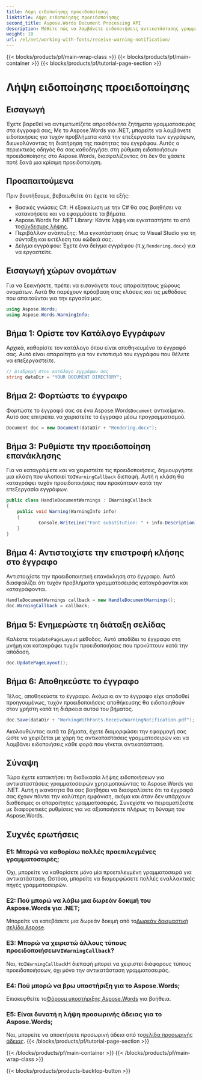 ```yaml
---
title: Λήψη ειδοποίησης προειδοποίησης
linktitle: Λήψη ειδοποίησης προειδοποίησης
second_title: Aspose.Words Document Processing API
description: Μάθετε πώς να λαμβάνετε ειδοποιήσεις αντικατάστασης γραμματοσειράς στο Aspose.Words για .NET με τον λεπτομερή οδηγό μας. Βεβαιωθείτε ότι τα έγγραφά σας αποδίδονται σωστά κάθε φορά.
weight: 10
url: /el/net/working-with-fonts/receive-warning-notification/
---
```


{{< blocks/products/pf/main-wrap-class >}}
{{< blocks/products/pf/main-container >}}
{{< blocks/products/pf/tutorial-page-section >}}

# Λήψη ειδοποίησης προειδοποίησης

## Εισαγωγή

Έχετε βαρεθεί να αντιμετωπίζετε απροσδόκητα ζητήματα γραμματοσειράς στα έγγραφά σας; Με το Aspose.Words για .NET, μπορείτε να λαμβάνετε ειδοποιήσεις για τυχόν προβλήματα κατά την επεξεργασία των εγγράφων, διευκολύνοντας τη διατήρηση της ποιότητας του εγγράφου. Αυτός ο περιεκτικός οδηγός θα σας καθοδηγήσει στη ρύθμιση ειδοποιήσεων προειδοποίησης στο Aspose.Words, διασφαλίζοντας ότι δεν θα χάσετε ποτέ ξανά μια κρίσιμη προειδοποίηση.

## Προαπαιτούμενα

Πριν βουτήξουμε, βεβαιωθείτε ότι έχετε τα εξής:

- Βασικές γνώσεις C#: Η εξοικείωση με την C# θα σας βοηθήσει να κατανοήσετε και να εφαρμόσετε τα βήματα.
-  Aspose.Words for .NET Library: Κάντε λήψη και εγκαταστήστε το από το[σύνδεσμος λήψης](https://releases.aspose.com/words/net/).
- Περιβάλλον ανάπτυξης: Μια εγκατάσταση όπως το Visual Studio για τη σύνταξη και εκτέλεση του κώδικά σας.
-  Δείγμα εγγράφου: Έχετε ένα δείγμα εγγράφου (π.χ.`Rendering.docx`) για να εργαστείτε.

## Εισαγωγή χώρων ονομάτων

Για να ξεκινήσετε, πρέπει να εισαγάγετε τους απαραίτητους χώρους ονομάτων. Αυτά θα παρέχουν πρόσβαση στις κλάσεις και τις μεθόδους που απαιτούνται για την εργασία μας.

```csharp
using Aspose.Words;
using Aspose.Words.WarningInfo;
```

## Βήμα 1: Ορίστε τον Κατάλογο Εγγράφων

Αρχικά, καθορίστε τον κατάλογο όπου είναι αποθηκευμένο το έγγραφό σας. Αυτό είναι απαραίτητο για τον εντοπισμό του εγγράφου που θέλετε να επεξεργαστείτε.

```csharp
// Διαδρομή στον κατάλογο εγγράφων σας
string dataDir = "YOUR DOCUMENT DIRECTORY";
```

## Βήμα 2: Φορτώστε το έγγραφο

 Φορτώστε το έγγραφό σας σε ένα Aspose.Words`Document` αντικείμενο. Αυτό σας επιτρέπει να χειριστείτε το έγγραφο μέσω προγραμματισμού.

```csharp
Document doc = new Document(dataDir + "Rendering.docx");
```

## Βήμα 3: Ρυθμίστε την προειδοποίηση επανάκλησης

 Για να καταγράψετε και να χειριστείτε τις προειδοποιήσεις, δημιουργήστε μια κλάση που υλοποιεί το`IWarningCallback` διεπαφή. Αυτή η κλάση θα καταγράφει τυχόν προειδοποιήσεις που προκύπτουν κατά την επεξεργασία εγγράφων.

```csharp
public class HandleDocumentWarnings : IWarningCallback
{
    public void Warning(WarningInfo info)
    {
            Console.WriteLine("Font substitution: " + info.Description);
    }
}
```

## Βήμα 4: Αντιστοιχίστε την επιστροφή κλήσης στο έγγραφο

Αντιστοιχίστε την προειδοποιητική επανάκληση στο έγγραφο. Αυτό διασφαλίζει ότι τυχόν προβλήματα γραμματοσειράς καταγράφονται και καταγράφονται.

```csharp
HandleDocumentWarnings callback = new HandleDocumentWarnings();
doc.WarningCallback = callback;
```
## Βήμα 5: Ενημερώστε τη διάταξη σελίδας

 Καλέστε το`UpdatePageLayout` μέθοδος. Αυτό αποδίδει το έγγραφο στη μνήμη και καταγράφει τυχόν προειδοποιήσεις που προκύπτουν κατά την απόδοση.

```csharp
doc.UpdatePageLayout();
```

## Βήμα 6: Αποθηκεύστε το έγγραφο

Τέλος, αποθηκεύστε το έγγραφο. Ακόμα κι αν το έγγραφο είχε αποδοθεί προηγουμένως, τυχόν προειδοποιήσεις αποθήκευσης θα ειδοποιηθούν στον χρήστη κατά τη διάρκεια αυτού του βήματος.

```csharp
doc.Save(dataDir + "WorkingWithFonts.ReceiveWarningNotification.pdf");
```

Ακολουθώντας αυτά τα βήματα, έχετε διαμορφώσει την εφαρμογή σας ώστε να χειρίζεται με χάρη τις αντικαταστάσεις γραμματοσειρών και να λαμβάνει ειδοποιήσεις κάθε φορά που γίνεται αντικατάσταση.

## Σύναψη

Τώρα έχετε κατακτήσει τη διαδικασία λήψης ειδοποιήσεων για αντικαταστάσεις γραμματοσειρών χρησιμοποιώντας το Aspose.Words για .NET. Αυτή η ικανότητα θα σας βοηθήσει να διασφαλίσετε ότι τα έγγραφά σας έχουν πάντα την καλύτερη εμφάνιση, ακόμα και όταν δεν υπάρχουν διαθέσιμες οι απαραίτητες γραμματοσειρές. Συνεχίστε να πειραματίζεστε με διαφορετικές ρυθμίσεις για να αξιοποιήσετε πλήρως τη δύναμη του Aspose.Words.

## Συχνές ερωτήσεις

### Ε1: Μπορώ να καθορίσω πολλές προεπιλεγμένες γραμματοσειρές;

Όχι, μπορείτε να καθορίσετε μόνο μία προεπιλεγμένη γραμματοσειρά για αντικατάσταση. Ωστόσο, μπορείτε να διαμορφώσετε πολλές εναλλακτικές πηγές γραμματοσειρών.

### Ε2: Πού μπορώ να λάβω μια δωρεάν δοκιμή του Aspose.Words για .NET;

 Μπορείτε να κατεβάσετε μια δωρεάν δοκιμή από το[Δωρεάν δοκιμαστική σελίδα Aspose](https://releases.aspose.com/).

###  Ε3: Μπορώ να χειριστώ άλλους τύπους προειδοποιήσεων`IWarningCallback`?

 Ναι, το`IWarningCallback`Η διεπαφή μπορεί να χειριστεί διάφορους τύπους προειδοποιήσεων, όχι μόνο την αντικατάσταση γραμματοσειράς.

### Ε4: Πού μπορώ να βρω υποστήριξη για το Aspose.Words;

 Επισκεφθείτε το[Φόρουμ υποστήριξης Aspose.Words](https://forum.aspose.com/c/words/8) για βοήθεια.

### Ε5: Είναι δυνατή η λήψη προσωρινής άδειας για το Aspose.Words;

 Ναι, μπορείτε να αποκτήσετε προσωρινή άδεια από το[σελίδα προσωρινής άδειας](https://purchase.aspose.com/temporary-license/).
{{< /blocks/products/pf/tutorial-page-section >}}

{{< /blocks/products/pf/main-container >}}
{{< /blocks/products/pf/main-wrap-class >}}

{{< blocks/products/products-backtop-button >}}

